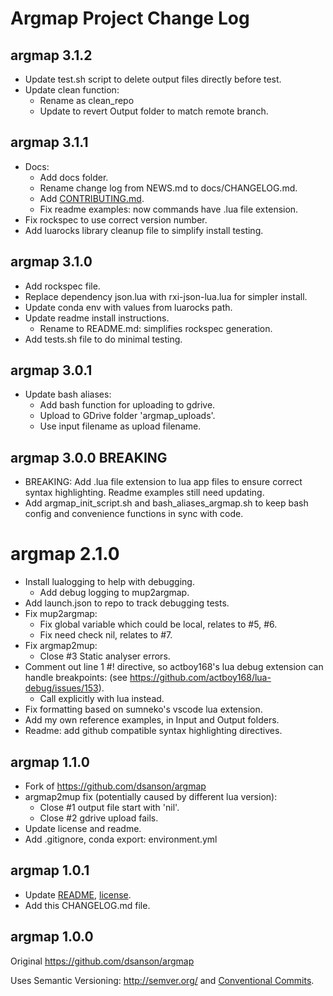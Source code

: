 Argmap Project Change Log
========================

## argmap 3.1.2
- Update test.sh script to delete output files directly before test.
- Update clean function:
    - Rename as clean_repo
    - Update to revert Output folder to match remote branch.

## argmap 3.1.1
- Docs:
    - Add docs folder.
    - Rename change log from NEWS.md to docs/CHANGELOG.md.
    - Add [CONTRIBUTING.md](../CONTRIBUTING.md).
    - Fix readme examples: now commands have .lua file extension.
- Fix rockspec to use correct version number.
- Add luarocks library cleanup file to simplify install testing.

## argmap 3.1.0
- Add rockspec file.
- Replace dependency json.lua with rxi-json-lua.lua for simpler install.
- Update conda env with values from luarocks path.
- Update readme install instructions.
    - Rename to README.md: simplifies rockspec generation.
- Add tests.sh file to do minimal testing.

## argmap 3.0.1
- Update bash aliases:
    - Add bash function for uploading to gdrive.
    - Upload to GDrive folder 'argmap_uploads'.
    - Use input filename as upload filename.

## argmap 3.0.0 BREAKING
- BREAKING: Add .lua file extension to lua app files to ensure correct syntax highlighting. Readme examples still need updating.
- Add argmap_init_script.sh and bash_aliases_argmap.sh to keep bash config and convenience functions in sync with code.

# argmap 2.1.0
- Install lualogging to help with debugging.
    - Add debug logging to mup2argmap.
- Add launch.json to repo to track debugging tests.
- Fix mup2argmap:
    - Fix global variable which could be local, relates to #5, #6.
    - Fix need check nil, relates to #7.
- Fix argmap2mup:
    - Close #3 Static analyser errors.
- Comment out line 1 #! directive, so actboy168's lua debug extension can handle breakpoints: (see https://github.com/actboy168/lua-debug/issues/153).
    - Call explicitly with lua instead.
- Fix formatting based on sumneko's vscode lua extension.
- Add my own reference examples, in Input and Output folders.
- Readme: add github compatible syntax highlighting directives.

## argmap 1.1.0
- Fork of https://github.com/dsanson/argmap
- argmap2mup fix (potentially caused by different lua version):
    - Close #1 output file start with 'nil'.
    - Close #2 gdrive upload fails.
- Update license and readme.
- Add .gitignore, conda export: environment.yml

## argmap 1.0.1
- Update [README](README.md), [license](LICENSE).
- Add this CHANGELOG.md file.

## argmap 1.0.0
Original https://github.com/dsanson/argmap

Uses Semantic Versioning: http://semver.org/ and [Conventional Commits](https://www.conventionalcommits.org/en/v1.0.0/).
